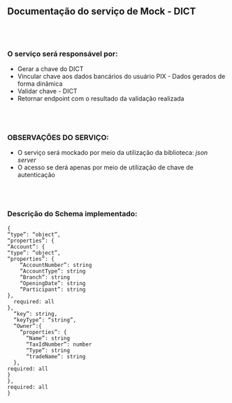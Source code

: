 ## Documentação do serviço de Mock - DICT
<br/>
<br/>

### O serviço será responsável por:

- Gerar a chave do DICT 
- Vincular chave aos dados bancários do usuário PIX - Dados gerados de forma dinâmica
- Validar chave - DICT
- Retornar endpoint com o resultado da validação realizada

<br/>
<br/>

### OBSERVAÇÕES DO SERVIÇO:

- O serviço será mockado por meio da utilização da biblioteca: *json server* 
- O acesso se derá apenas por meio de utilização de  chave de autenticação 

<br/>
<br/>

### Descrição do Schema implementado:

```
{
“type”: “object”,
“properties”: {
“Account”: {
“type”: “object”,
“properties”: {
    “AccountNumber”: string
    “AccountType”: string
    “Branch”: string
    “OpeningDate”: string
    “Participant”: string
},
  required: all
},
  “key”: string,
  “keyType”: “string”,
  “Owner”:{
    “properties”: {
      “Name”: string
      “TaxIdNumber”: number
      “Type”: string
      “tradeName”: string
  },
required: all
}
},
required: all
}
```

